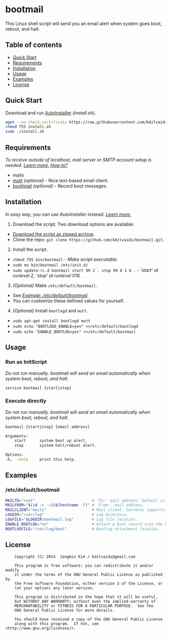 # bootmail

This Linux shell script will send you an email alert when system goes boot, reboot, and halt.

## Table of contents

 - [Quick Start](#quick-start)
 - [Requirements](#requirements)
 - [Installation](#installation)
 - [Usage](#usage)
 - [Examples](#examples)
 - [License](#license)

## Quick Start

Download and run [AutoInstaller](https://raw.githubusercontent.com/kdzlvaids/bootmail/master/install.sh) *(install.sh)*.

```bash
wget --no-check-certificate https://raw.githubusercontent.com/kdzlvaids/bootmail/master/install.sh
chmod 755 install.sh
sudo ./install.sh
```

## Requirements

*To receive outside of localhost, mail server or SMTP account setup is needed. [Learn more.](https://www.debian.org/releases/stable/i386/ch08s05.html.en)* *[How to?](http://www.fclose.com/1411/sending-email-from-mailx-command-in-linux-using-gmails-smtp/#comment-487)*

 - mailx
 - [mutt](https://wiki.debian.org/Mutt) *(optional)*  - Nice text-based email client.
 - [bootlogd](https://wiki.debian.org/bootlogd) *(optional)*  - Record boot messages.

## Installation

*In easy way, you can use AutoInstaller instead. [Learn more.](#quick-start)*

1. Download the script.
Two download options are available:
 - [Download the script as zipped archive](https://github.com/kdzlvaids/bootmail/archive/master.zip).
 - Clone the repo: `git clone https://github.com/kdzlvaids/bootmail.git`.

2. Install the script.
 - `chmod 755 bin/bootmail` - *Make script executable.*
 - `sudo mv bin/bootmail /etc/init.d/`
 - `sudo update-rc.d bootmail start 99 2 . stop 99 0 1 6 .` - *'start' at runlevel 2, 'stop' at runlevel 016.*

3. *(Optional)* Make `/etc/default/bootmail`.
 - See *[Example: /etc/default/bootmail](#etcdefaultbootmail)*.
 - You can customize these defined values for yourself.

4. *(Optional)* Install `bootlogd` and `mutt`.
 - `sudo apt-get install bootlogd mutt`
 - `sudo echo "BOOTLOGD_ENABLE=yes" >>/etc/default/bootlogd`
 - `sudo echo "ENABLE_BOOTLOG=yes" >>/etc/default/bootmail`

## Usage

### Run as InitScript

*Do not run manually. bootmail will send an email automatically when system boot, reboot, and halt.*
```bash
service bootmail {start|stop}
```
### Execute directly

*Do not run manually. bootmail will send an email automatically when system boot, reboot, and halt.*
```bash
bootmail {start|stop} [email address]

Arguments:
    start      system boot up alert.
    stop       system halt/reboot alert.

Options:
-h, --help     print this help.
```

## Examples

### /etc/default/bootmail

```bash
MAILTO="root"                         # 'To:' mail address. Default is: 'root' in your local machine.
MAILFROM="$(id -n -u)@$(hostname -f)" # 'From:' mail address.
MAILCLIENT="mailx"                    # Mail client. Currenly supports: "mutt", "mail", "mailx"
LOGDIR="/var/log"                     # Log directory.
LOGFILE="$LOGDIR/bootmail.log"        # Log file location.
ENABLE_BOOTLOG="no"                   # Attach a boot record into the boot up mail.
BOOTLOGFILE="/var/log/boot"           # Bootlog attachment location.
```

## License

```
    Copyright (C) 2014  Jongmin Kim / kdzlvaids@gmail.com

    This program is free software: you can redistribute it and/or modify
    it under the terms of the GNU General Public License as published by
    the Free Software Foundation, either version 3 of the License, or
    (at your option) any later version.

    This program is distributed in the hope that it will be useful,
    but WITHOUT ANY WARRANTY; without even the implied warranty of
    MERCHANTABILITY or FITNESS FOR A PARTICULAR PURPOSE.  See the
    GNU General Public License for more details.

    You should have received a copy of the GNU General Public License
    along with this program.  If not, see <http://www.gnu.org/licenses/>.
```
